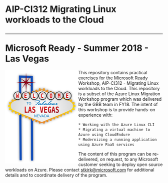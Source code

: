 # AIP-CI312 Migrating Linux workloads to the Cloud<hr> Microsoft Ready - Summer 2018 - Las Vegas

<img src="../images/las-vegas-sign-md.png" align="left">This repository contains practical exercises for the Microsoft Ready Workshop, AIP-CI312 - Migrating Linux workloads to the Cloud.  This repository is a subset of the Azure Linux Migration Workshop program which was delivered by the GBB team in FY18.  The intent of this workshop is to provide hands-on experience with:

	* Working with the Azure Linux CLI
	* Migrating a virtual machine to Azure using CloudEndure
	* Modernizing a running application using Azure PaaS services

The content of this program can be re-delivered, on request, to any Microsoft customer seeking to deploy open source workloads on Azure.  Please contact stkirk@microsoft.com for additional details and to coordinate delivery of the program.

